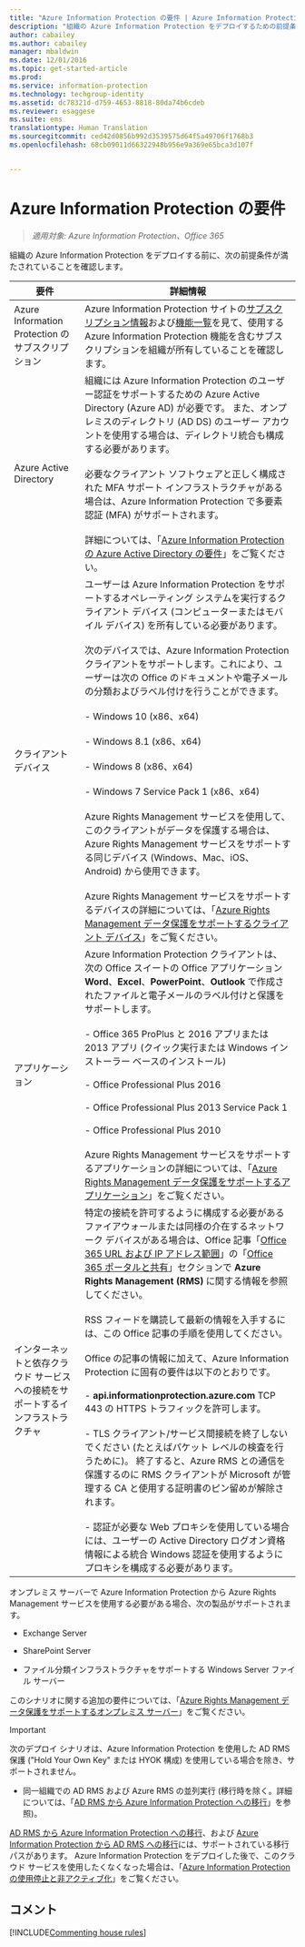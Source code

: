 ```yaml
---
title: "Azure Information Protection の要件 | Azure Information Protection"
description: "組織の Azure Information Protection をデプロイするための前提条件を特定します。"
author: cabailey
ms.author: cabailey
manager: mbaldwin
ms.date: 12/01/2016
ms.topic: get-started-article
ms.prod: 
ms.service: information-protection
ms.technology: techgroup-identity
ms.assetid: dc78321d-d759-4653-8818-80da74b6cdeb
ms.reviewer: esaggese
ms.suite: ems
translationtype: Human Translation
ms.sourcegitcommit: ced42d0856b992d3539575d64f5a49706f1768b3
ms.openlocfilehash: 68cb09011d66322948b956e9a369e65bca3d107f


---
```


# <a name="requirements-for-azure-information-protection"></a>Azure Information Protection の要件

>*適用対象: Azure Information Protection、Office 365*

組織の Azure Information Protection をデプロイする前に、次の前提条件が満たされていることを確認します。 

|要件|詳細情報|
|---------------|--------------------|
|Azure Information Protection のサブスクリプション|Azure Information Protection サイトの[サブスクリプション情報](https://www.microsoft.com/en-us/cloud-platform/azure-information-protection-pricing)および[機能一覧](https://www.microsoft.com/en-us/cloud-platform/azure-information-protection-features)を見て、使用する Azure Information Protection 機能を含むサブスクリプションを組織が所有していることを確認します。|
|Azure Active Directory|組織には Azure Information Protection のユーザー認証をサポートするための Azure Active Directory (Azure AD) が必要です。 また、オンプレミスのディレクトリ (AD DS) のユーザー アカウントを使用する場合は、ディレクトリ統合も構成する必要があります。<br /><br />必要なクライアント ソフトウェアと正しく構成された MFA サポート インフラストラクチャがある場合は、Azure Information Protection で多要素認証 (MFA) がサポートされます。<br /><br />詳細については、「[Azure Information Protection の Azure Active Directory の要件](requirements-azure-ad.md)」をご覧ください。|
|クライアント デバイス|ユーザーは Azure Information Protection をサポートするオペレーティング システムを実行するクライアント デバイス (コンピューターまたはモバイル デバイス) を所有している必要があります。<br /><br />次のデバイスでは、Azure Information Protection クライアントをサポートします。これにより、ユーザーは次の Office のドキュメントや電子メールの分類およびラベル付けを行うことができます。<br /><br />- Windows 10 (x86、x64)<br /><br />- Windows 8.1 (x86、x64)<br /><br />- Windows 8 (x86、x64)<br /><br />- Windows 7 Service Pack 1 (x86、x64)<br /><br />Azure Rights Management サービスを使用して、このクライアントがデータを保護する場合は、Azure Rights Management サービスをサポートする同じデバイス (Windows、Mac、iOS、Android) から使用できます。 <br /><br />Azure Rights Management サービスをサポートするデバイスの詳細については、「[Azure Rights Management データ保護をサポートするクライアント デバイス](../get-started/requirements-client-devices.md)」をご覧ください。|
|アプリケーション|Azure Information Protection クライアントは、次の Office スイートの Office アプリケーション **Word**、**Excel**、**PowerPoint**、**Outlook** で作成されたファイルと電子メールのラベル付けと保護をサポートします。<br /><br /> - Office 365 ProPlus と 2016 アプリまたは 2013 アプリ (クイック実行または Windows インストーラー ベースのインストール)<br /><br />- Office Professional Plus 2016<br /><br />- Office Professional Plus 2013 Service Pack 1<br /><br />- Office Professional Plus 2010<br /><br />Azure Rights Management サービスをサポートするアプリケーションの詳細については、「[Azure Rights Management データ保護をサポートするアプリケーション](requirements-applications.md)」をご覧ください。|
|インターネットと依存クラウド サービスへの接続をサポートするインフラストラクチャ|特定の接続を許可するように構成する必要があるファイアウォールまたは同様の介在するネットワーク デバイスがある場合は、Office 記事「[Office 365 URL および IP アドレス範囲](https://support.office.com/en-US/article/Office-365-URLs-and-IP-address-ranges-8548a211-3fe7-47cb-abb1-355ea5aa88a2)」の「[Office 365 ポータルと共有](https://support.office.com/en-us/article/Office-365-URLs-and-IP-address-ranges-8548a211-3fe7-47cb-abb1-355ea5aa88a2?ui=en-US&rs=en-US&ad=US#bkmk_portal-identity)」セクションで **Azure Rights Management (RMS)** に関する情報を参照してください。<br /><br />RSS フィードを購読して最新の情報を入手するには、この Office 記事の手順を使用してください。<br /><br />Office の記事の情報に加えて、Azure Information Protection に固有の要件は以下のとおりです。<br /><br />- **api.informationprotection.azure.com** TCP 443 の HTTPS トラフィックを許可します。<br /><br />- TLS クライアント/サービス間接続を終了しないでください (たとえばパケット レベルの検査を行うために)。 終了すると、Azure RMS との通信を保護するのに RMS クライアントが Microsoft が管理する CA と使用する証明書のピン留めが解除されます。<br /><br />- 認証が必要な Web プロキシを使用している場合には、ユーザーの Active Directory ログオン資格情報による統合 Windows 認証を使用するようにプロキシを構成する必要があります。|

オンプレミス サーバーで Azure Information Protection から Azure Rights Management サービスを使用する必要がある場合、次の製品がサポートされます。

-   Exchange Server

-   SharePoint Server

-   ファイル分類インフラストラクチャをサポートする Windows Server ファイル サーバー

このシナリオに関する追加の要件については、「[Azure Rights Management データ保護をサポートするオンプレミス サーバー](requirements-servers.md)」をご覧ください。

> [!IMPORTANT]
> 次のデプロイ シナリオは、Azure Information Protection を使用した AD RMS 保護 ("Hold Your Own Key" または HYOK 構成) を使用している場合を除き、サポートされません。
> 
> -   同一組織での AD RMS および Azure RMS の並列実行 (移行時を除く。詳細については、「[AD RMS から Azure Information Protection への移行](../plan-design/migrate-from-ad-rms-to-azure-rms.md)」を参照)。
> 
> [AD RMS から Azure Information Protection への移行](http://technet.microsoft.com/library/Dn858447.aspx)、および [Azure Information Protection から AD RMS への移行](http://msdn.microsoft.com/library/azure/dn629429.aspx)には、サポートされている移行パスがあります。 Azure Information Protection をデプロイした後で、このクラウド サービスを使用したくなくなった場合は、「[Azure Information Protection の使用停止と非アクティブ化](../deploy-use/decommission-deactivate.md)」をご覧ください。

## <a name="comments"></a>コメント

[!INCLUDE[Commenting house rules](../includes/houserules.md)]





<!--HONumber=Dec16_HO2-->



